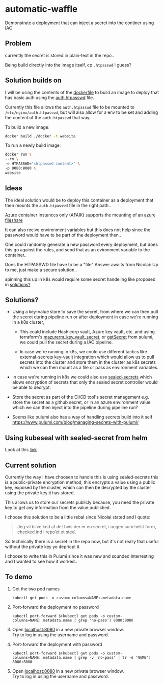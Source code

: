 # automatic-waffle

Demonstrate a deployment that can inject a secret into the continer using IAC

## Problem
currently the secret is stored in plain-text in the repo..

Being build directly into the image itself, cp `.htpasswd` I guess?

## Solution builds on

I will be using the contents of the [dockerfile](/docker/dockerfile) to build an image to deploy that has basic auth using the [auth.htpasswd](/docker/auth.htpasswd) file.

Currently this file allows the `auth.htpasswd` file to be mounted to `/etc/nginx/auth.htpasswd`, but will also allow for a env to be set and adding the content of the `auth.htpasswd` that way.

To build a new image:
``` bash
docker build ./docker -t website
```

To run a newly build image:
```bash
docker run \
--rm \
-e HTPASSWD='<htpasswd content>' \
-p 8080:8080 \
website
```

## Ideas

The ideal solution would be to deploy this container as a deployment that then mounts the `auth.htpasswd` file in the right path..

Azure container instances only (AFAIK) supports the mounting of an [azure fileshare](https://docs.microsoft.com/en-us/azure/container-instances/container-instances-volume-azure-files)

It can also recive environment variables but this does not help since the password would have to be part of the deployment then..

One could randomly generate a new password every deployment, but does this go against the rules, and send that as an evironment variable to the container..

Does the HTPASSWD file have to be a "file"
Answer awaits from Nicolai: Up to me, just make a secure solution..

spinning this up in k8s would require some secret handeling like proposed in [solutions?](#solutions)

## Solutions?

* Using a key-value store to save the secret, from where we can then pull the secret during pipeline run or after deployment in case we're running in a k8s cluster,

  * This could include Hashicorp vault, Azure key vault, etc. and using terraform's [mazurerm_key_vault_secret](https://registry.terraform.io/providers/hashicorp/azurerm/latest/docs/data-sources/key_vault_secret), or [getSecret](https://www.pulumi.com/registry/packages/azure/api-docs/keyvault/getsecret/) from pulumi, we could pull the secret during a IAC pipeline.

  * In case we're running in k8s, we could use different tactics like external-secrets [key-vault](https://external-secrets.io/v0.5.6/provider-azure-key-vault/) integration which would allow us to pull secrets into the cluster and store them in the cluster as k8s secrets which we can then mount as a file or pass as environment variables.

* In case we're running in k8s we could also use [sealed-secrets](https://github.com/bitnami-labs/sealed-secrets) which alows encryption of secrets that only the sealed secret controller would be able to decrypt.

* Store the secret as part of the CI/CD tool's secret management e.g. store the secret as a github secret, or in an azure environment value which we can then inject into the pipeline during pipeline run?

* Seems like pulumi also has a way of handling secrets build into it self
https://www.pulumi.com/blog/managing-secrets-with-pulumi/

## Using kubeseal with sealed-secret from helm

Look at this [link](https://github.com/bitnami-labs/sealed-secrets/tree/main/helm/sealed-secrets#using-kubeseal)


## Current solution

Currently the way I have choosen to handle this is using sealed-secrets this is a public-private encryption method, this encrypts a value using a public key, exposed by the cluster, which can then be decrypted by the cluster using the private key it has stored.

This allows us to store our secrets publicly because, you need the private key to get any information from the value published.

I choose this solution to be a little rebal since Nicolai stated and I quote:
>Jeg vil blive ked af det hvis der er en secret, i nogen som helst form, checked ind i repo’et et sted.

So technically there is a secret in the repo now, but it's not really that useful without the private key yo depricpt it.

I choose to write this in Pulumi since it was new and sounded interresting and I wanted to see how it worked..

## To demo

1. Get the two pod names
    ```
    kubectl get pods -o custom-columns=NAME:.metadata.name
    ```

2. Port-forward the deployment no password
    ```
    kubectl port-forward $(kubectl get pods -o custom-columns=NAME:.metadata.name | grep 'no-pass') 8080:8080
    ```

3. Open [localhost:8080](http://localhost:8080) in a new private browser window.<br>
   Try to log in using the username and password.

4. Port-forward the deployment with password
    ```
    kubectl port-forward $(kubectl get pods -o custom-columns=NAME:.metadata.name | grep -v 'no-pass' | tr -d 'NAME') 8080:8080
    ```
5. Open [localhost:8080](http://localhost:8080) in a new private browser window.<br>
   Try to log in using the username and password.
